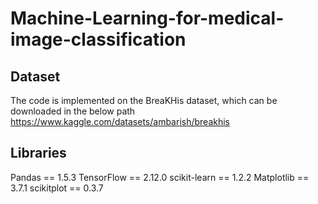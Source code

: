 # Machine-Learning-for-medical-image-classification
## Dataset
The code is implemented on the BreaKHis dataset, which can be downloaded in the below path
https://www.kaggle.com/datasets/ambarish/breakhis

## Libraries
Pandas == 1.5.3
TensorFlow == 2.12.0
scikit-learn == 1.2.2
Matplotlib == 3.7.1
scikitplot == 0.3.7
